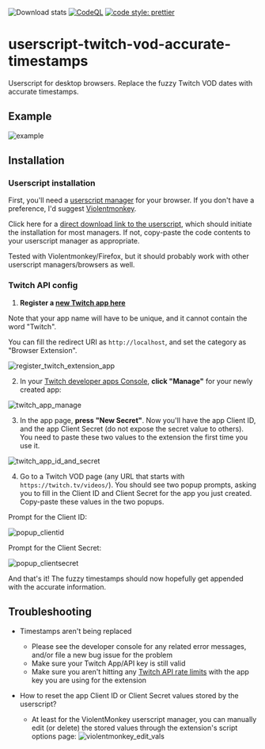 ![Download stats](https://data.jsdelivr.com/v1/package/gh/Rainyan/userscript-twitch-vod-accurate-timestamps/badge?style=flat-square)
[![CodeQL](https://github.com/Rainyan/userscript-twitch-vod-accurate-timestamps/actions/workflows/codeql.yml/badge.svg?style=flat-square)](https://github.com/Rainyan/userscript-twitch-vod-accurate-timestamps/actions/workflows/codeql.yml)
[![code style: prettier](https://img.shields.io/badge/code_style-prettier-ff69b4.svg?style=flat-square)](https://github.com/prettier/prettier)

# userscript-twitch-vod-accurate-timestamps
Userscript for desktop browsers. Replace the fuzzy Twitch VOD dates with accurate timestamps.

## Example

![example](https://github.com/Rainyan/userscript-twitch-vod-accurate-timestamps/assets/6595066/47f83819-eb07-4514-8a69-0ea4fd53e1c3)


## Installation

### Userscript installation

First, you'll need a [userscript manager](https://en.wikipedia.org/wiki/Userscript_manager) for your browser. If you don't have a preference, I'd suggest [Violentmonkey](https://violentmonkey.github.io/).

Click here for a [direct download link to the userscript](https://github.com/Rainyan/userscript-twitch-vod-accurate-timestamps/raw/main/twitch_accurate_vod_timestamps.user.js), which should initiate the installation for most managers. If not, copy-paste the code contents to your userscript manager as appropriate.

Tested with Violentmonkey/Firefox, but it should probably work with other userscript managers/browsers as well.

### Twitch API config

1) **Register a [new Twitch app here](https://dev.twitch.tv/console/apps/create)**

Note that your app name will have to be unique, and it cannot contain the word "Twitch".

You can fill the redirect URI as `http://localhost`, and set the category as "Browser Extension".

![register_twitch_extension_app](https://github.com/Rainyan/userscript-twitch-vod-accurate-timestamps/assets/6595066/080b1dd0-726e-47de-a7ef-cf8ff3ece86b)

2) In your [Twitch developer apps Console](https://dev.twitch.tv/console/apps), **click "Manage"** for your newly created app:

![twitch_app_manage](https://github.com/Rainyan/userscript-twitch-vod-accurate-timestamps/assets/6595066/888a34f4-07a2-4f7b-8110-a0ec5188133a)

3) In the app page, **press "New Secret"**. Now you'll have the app Client ID, and the app Client Secret (do not expose the secret value to others). You need to paste these two values to the extension the first time you use it.

![twitch_app_id_and_secret](https://github.com/Rainyan/userscript-twitch-vod-accurate-timestamps/assets/6595066/566a6ae2-8852-4723-9df4-f7fcf99f866d)

4) Go to a Twitch VOD page (any URL that starts with `https://twitch.tv/videos/`). You should see two popup prompts, asking you to fill in the Client ID and Client Secret for the app you just created. Copy-paste these values in the two popups.

Prompt for the Client ID:

![popup_clientid](https://github.com/Rainyan/userscript-twitch-vod-accurate-timestamps/assets/6595066/c8cfe1de-215c-4bf5-9e7a-4c0364f559eb)

Prompt for the Client Secret:

![popup_clientsecret](https://github.com/Rainyan/userscript-twitch-vod-accurate-timestamps/assets/6595066/65363b02-a727-4885-b1e8-eac52a65e760)

And that's it! The fuzzy timestamps should now hopefully get appended with the accurate information.

## Troubleshooting
* Timestamps aren't being replaced
  * Please see the developer console for any related error messages, and/or file a new bug issue for the problem
  * Make sure your Twitch App/API key is still valid
  * Make sure you aren't hitting any [Twitch API rate limits](https://dev.twitch.tv/docs/api/guide/#twitch-rate-limits) with the app key you are using for the extension

* How to reset the app Client ID or Client Secret values stored by the userscript?
  * At least for the ViolentMonkey userscript manager, you can manually edit (or delete) the stored values through the extension's script options page:
    ![violentmonkey_edit_vals](https://github.com/Rainyan/userscript-twitch-vod-accurate-timestamps/assets/6595066/ab0e9556-6296-4662-8e81-a83cbeefd571)

